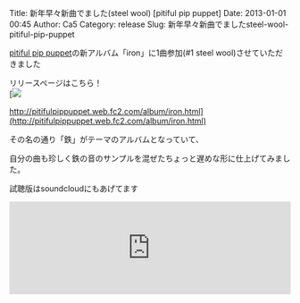 Title: 新年早々新曲でました(steel wool) [pitiful pip puppet]
Date: 2013-01-01 00:45
Author: Ca5
Category: release
Slug: 新年早々新曲でましたsteel-wool-pitiful-pip-puppet

[pitiful pip
puppet](http://pitifulpippuppet.web.fc2.com)の新アルバム「iron」に1曲参加(\#1
steel wool)させていただきました

リリースページはこちら！  
[![](http://pitifulpippuppet.web.fc2.com/pic/IRON400.gif)  

http://pitifulpippuppet.web.fc2.com/album/iron.html](http://pitifulpippuppet.web.fc2.com/album/iron.html)

その名の通り「鉄」がテーマのアルバムとなっていて、  

自分の曲も珍しく鉄の音のサンプルを混ぜたちょっと遅めな形に仕上げてみました。

試聴版はsoundcloudにもあげてます  
<iframe width="100%" height="166" scrolling="no" frameborder="no" src="https://w.soundcloud.com/player/?url=https%3A//api.soundcloud.com/tracks/73169891&amp;color=ff5500&amp;auto_play=false&amp;hide_related=false&amp;show_comments=true&amp;show_user=true&amp;show_reposts=false"></iframe>
